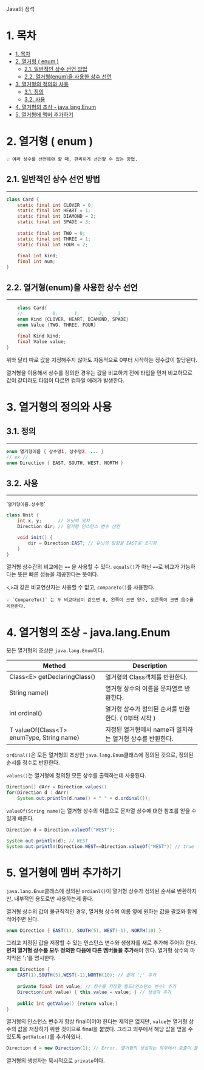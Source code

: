 Java의 정석

# 1. 목차

- [1. 목차](#1-목차)
- [2. 열거형 ( enum )](#2-열거형--enum-)
  - [2.1. 일반적인 상수 선언 방법](#21-일반적인-상수-선언-방법)
  - [2.2. 열거형(enum)을 사용한 상수 선언](#22-열거형enum을-사용한-상수-선언)
- [3. 열거형의 정의와 사용](#3-열거형의-정의와-사용)
  - [3.1. 정의](#31-정의)
  - [3.2. 사용](#32-사용)
- [4. 열거형의 조상 - java.lang.Enum](#4-열거형의-조상---javalangenum)
- [5. 열거형에 멤버 추가하기](#5-열거형에-멤버-추가하기)



# 2. 열거형 ( enum )


```
💡 여러 상수를 선언해야 할 때, 편리하게 선언할 수 있는 방법.
```

## 2.1. 일반적인 상수 선언 방법

---

```java
class Card {
    static final int CLOVER = 0;
    static final int HEART = 1;
    static final int DIAMOND = 2;
    static final int SPADE = 3;
    
    static final int TWO = 0;
    static final int THREE = 1;
    static final int FOUR = 2;
    
    final int kind;
    final int num;
}
```

## 2.2. 열거형(enum)을 사용한 상수 선언

---

```java
	class Card{
    //           0,      1,       2,     3
    enum Kind {CLOVER, HEART, DIAMOND, SPADE}
    enum Value {TWO, THREE, FOUR}
    
    final Kind kind;
    final Value value;
}
```

위와 달리 따로 값을 지정해주지 않아도 자동적으로 0부터 시작하는 정수값이 할당된다.

열거형을 이용해서 상수를 정의한 경우는 값을 비교하기 전에 타입을 먼저 비교하므로 값이 같더라도 타입이 다르면 컴파일 에러가 발생한다.

# 3. 열거형의 정의와 사용


## 3.1. 정의

---

```java
enum 열거형이름 { 상수명1, 상수명2, ... }
// ex //
enum Direction { EAST, SOUTH, WEST, NORTH }
```

## 3.2. 사용

---

‘`열거형이름.상수명`’

```java
class Unit {
	int x, y;      // 유닛의 위치
	Direction dir; // 열거형 인스턴스 변수 선언

	void init() {
		dir = Direction.EAST; // 유닛의 방향을 EAST로 초기화
	}
}
```

열거형 상수간의 비교에는 `==` 을 사용할 수 있다. 
`equals()`가 아닌 `==`로 비교가 가능하다는 뜻은 빠른 성능을 제공한다는 뜻이다.

`<`,`>`과 같은 비교연산자는 사용할 수 없고, `compareTo()`를 사용한다.
```
💡 `CompareTo()` 는 두 비교대상이 같으면 0, 왼쪽이 크면 양수, 오른쪽이 크면 음수를 리턴한다.
```

# 4. 열거형의 조상 - java.lang.Enum


모든 열거형의 조상은 `java.lang.Enum`이다.

| Method | Description |
| --- | --- |
| Class<E\> getDeclaringClass() | 열거형의 Class객체를 반환한다. |
| String name() | 열거형 상수의 이름을 문자열로 반환한다. |
| int ordinal() | 열거형 상수가 정의된 순서를 반환한다. ( 0부터 시작 ) |
| T valueOf(Class<T\> enumType, String name) | 지정된 열거형에서 name과 일치하는 열거형 상수를 반환한다. |

`ordinal()`은 모든 열거형의 조상인 `java.lang.Enum`클래스에 정의된 것으로, 정의된 순서를 정수로 반환한다.

`values()`는 열거형에 정의된 모든 상수를 출력하는데 사용된다.

```java
Direction[] dArr = Direction.values()
for(Direction d : dArr)
	System.out.println(d.name() + " " + d.ordinal());
```

`valueOf(String name)`는 열거형 상수의 이름으로 문자열 상수에 대한 참조를 얻을 수 있게 해준다.

```java
Direction d = Direction.valueOf("WEST");

System.out.println(d); // WEST
System.out.println(Direction.WEST==Direction.valueOf("WEST")) // true
```

# 5. 열거형에 멤버 추가하기


`java.lang.Enum`클래스에 정의된 `ordianl()`이 열거형 상수가 정의된 순서로 반환하지만, 내부적인 용도로만 사용하는게 좋다.

열거형 상수의 값이 불규칙적인 경우, 열거형 상수의 이름 옆에 원하는 값을 괄호와 함께 적어주면 된다.

```java
enum Direction { EAST(1), SOUTH(5), WEST(-1), NORTH(10) }
```

그리고 지정된 값을 저장할 수 있는 인스턴스 변수와 생성자를 새로 추가해 주어야 한다.
**먼저 열거형 상수를 모두 정의한 다음에 다른 멤버들을 추가**해야 한다.
열거형 상수의 마지막은 ‘`;`’를 명시한다.

```java
enum Direction {
    EAST(1),SOUTH(5),WEST(-1),NORTH(10); // 끝에 ';' 추가
    
    private final int value; // 정수를 저장할 필드(인스턴스 변수) 추가
    Direction(int value) { this.value = value; } // 생성자 추가
    
    public int getValue() {return value;}
}
```

열거형의 인스턴스 변수가 항상 final이어야 한다는 제약은 없지만, `value`는 열거형 상수의 값을 저장하기 위한 것이므로 final을 붙였다.
그리고 외부에서 해당 값을 얻을 수 있도록 `getValue()`를 추가하였다.

```java
Direction d = new Direction(1); // Error. 열거형의 생성자는 외부에서 호출이 불가하다.
```

열거형의 생성자는 묵시적으로 `private`이다.